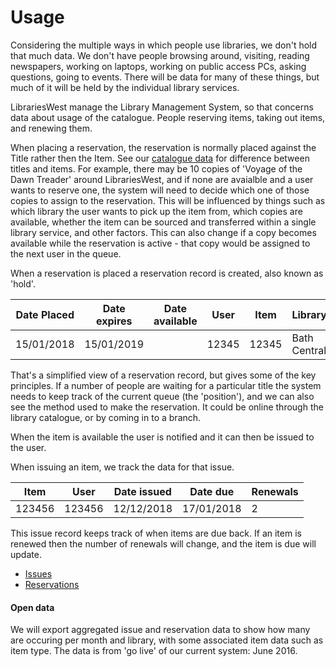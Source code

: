 Usage
=====

Considering the multiple ways in which people use libraries, we don't hold that much data. We don't have people browsing around, visiting, reading newspapers, working on laptops, working on public access PCs, asking questions, going to events. There will be data for many of these things, but much of it will be held by the individual library services.

LibrariesWest manage the Library Management System, so that concerns data about usage of the catalogue. People reserving items, taking out items, and renewing them.

When placing a reservation, the reservation is normally placed against the Title rather then the Item. See our [catalogue data](./../catalogue/README.md) for difference between titles and items. For example, there may be 10 copies of 'Voyage of the Dawn Treader' around LibrariesWest, and if none are avaialble and a user wants to reserve one, the system will need to decide which one of those copies to assign to the reservation. This will be influenced by things such as which library the user wants to pick up the item from, which copies are available, whether the item can be sourced and transferred within a single library service, and other factors. This can also change if a copy becomes available while the reservation is active - that copy would be assigned to the next user in the queue.

When a reservation is placed a reservation record is created, also known as 'hold'.

| Date Placed | Date expires | Date available | User | Item | Library | Pickup library | Position | Reservation Method |
| ----------- | ------------ | -------------- | ---- | ---- | ------- | -------------- | -------- | ------------------ |
| 15/01/2018 | 15/01/2019 | | 12345 | 12345 | Bath Central  | Keynsham | 8 | Branch |

That's a simplified view of a reservation record, but gives some of the key principles. If a number of people are waiting for a particular title the system needs to keep track of the current queue (the 'position'), and we can also see the method used to make the reservation. It could be online through the library catalogue, or by coming in to a branch.

When the item is available the user is notified and it can then be issued to the user. 

When issuing an item, we track the data for that issue.

| Item | User | Date issued | Date due | Renewals |
| ---- | ---- | ----------- | -------- | -------- |
| 123456 | 123456 | 12/12/2018 | 17/01/2018 | 2 |

This issue record keeps track of when items are due back. If an item is renewed then the number of renewals will change, and the item is due will update.

- [Issues](./issues.md)
- [Reservations](./reservations.md)

#### Open data

We will export aggregated issue and reservation data to show how many are occuring per month and library, with some associated item data such as item type. The data is from 'go live' of our current system: June 2016.

